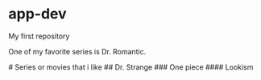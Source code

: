 # app-dev
My first repository
<p>One of my favorite series is Dr. Romantic.</p>
# Series or movies that i like
## Dr. Strange 
### One piece
#### Lookism
